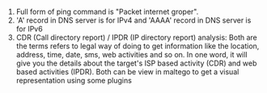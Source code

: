 1. Full form of ping command is "Packet internet groper".
2. 'A' record in DNS server is for IPv4 and 'AAAA' record in DNS server is for IPv6
3. CDR (Call directory report) / IPDR (IP directory report) analysis: Both are the terms refers to legal way of doing to get information like the location, address, time, date, sms, web activities and so on. In one word, it will give you the details about the target's ISP based activity (CDR) and web based activities (IPDR). Both can be view in maltego to get a visual representation using some plugins
